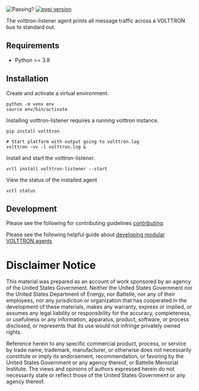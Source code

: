 ![Passing?](https://github.com/eclipse-volttron/volttron-listener/actions/workflows/run-tests.yml/badge.svg)
[![pypi version](https://img.shields.io/pypi/v/volttron-listener.svg)](https://pypi.org/project/volttron-listener/)

The volttron-listener agent prints all message traffic across a VOLTTRON bus to standard out.

## Requirements

 - Python >= 3.8

## Installation

Create and activate a virtual environment.

```shell
python -m venv env
source env/bin/activate
```

Installing volttron-listener requires a running volttron instance.

```shell
pip install volttron

# Start platform with output going to volttron.log
volttron -vv -l volttron.log &
```

Install and start the volttron-listener.

```shell
vctl install volttron-listener --start
```

View the status of the installed agent

```shell
vctl status
```

## Development

Please see the following for contributing guidelines [contributing](https://github.com/eclipse-volttron/volttron-core/blob/develop/CONTRIBUTING.md).

Please see the following helpful guide about [developing modular VOLTTRON agents](https://github.com/eclipse-volttron/volttron-core/blob/develop/DEVELOPING_ON_MODULAR.md)

# Disclaimer Notice

This material was prepared as an account of work sponsored by an agency of the
United States Government.  Neither the United States Government nor the United
States Department of Energy, nor Battelle, nor any of their employees, nor any
jurisdiction or organization that has cooperated in the development of these
materials, makes any warranty, express or implied, or assumes any legal
liability or responsibility for the accuracy, completeness, or usefulness or any
information, apparatus, product, software, or process disclosed, or represents
that its use would not infringe privately owned rights.

Reference herein to any specific commercial product, process, or service by
trade name, trademark, manufacturer, or otherwise does not necessarily
constitute or imply its endorsement, recommendation, or favoring by the United
States Government or any agency thereof, or Battelle Memorial Institute. The
views and opinions of authors expressed herein do not necessarily state or
reflect those of the United States Government or any agency thereof.
